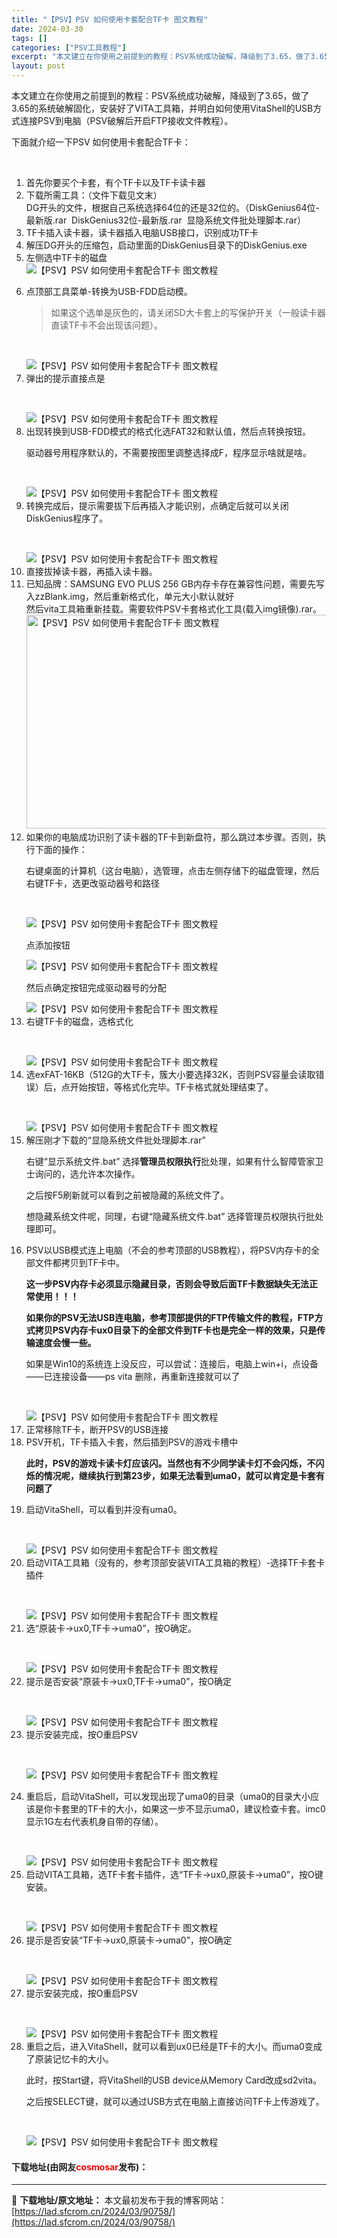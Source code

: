 ```yaml
---
title: "【PSV】PSV 如何使用卡套配合TF卡 图文教程"
date: 2024-03-30
tags: []
categories: ["PSV工具教程"]
excerpt: "本文建立在你使用之前提到的教程：PSV系统成功破解，降级到了3.65，做了3.65的系统破解固化，安装好了VITA工具箱，并明白如何使用VitaShell的USB方式连接PSV到电脑（PSV破解后开启FTP接收文件教程）。 下面就介绍一下PSV 如何使用卡套配合TF卡： &nbsp; 首先你要买个卡&hellip;"
layout: post
---
```


 <p>本文建立在你使用之前提到的教程：PSV系统成功破解，降级到了3.65，做了3.65的系统破解固化，安装好了VITA工具箱，并明白如何使用VitaShell的USB方式连接PSV到电脑（PSV破解后开启FTP接收文件教程）。</p> <p>下面就介绍一下PSV 如何使用卡套配合TF卡：</p> <p>&nbsp;</p> <ol> <li>首先你要买个卡套，有个TF卡以及TF卡读卡器</li> <li>下载所需工具：（文件下载见文末）<br />DG开头的文件，根据自己系统选择64位的还是32位的。（DiskGenius64位-最新版.rar&nbsp; DiskGenius32位-最新版.rar&nbsp; 显隐系统文件批处理脚本.rar）</li> <li>TF卡插入读卡器，读卡器插入电脑USB接口，识别成功TF卡</li> <li>解压DG开头的压缩包，启动里面的DiskGenius目录下的DiskGenius.exe</li> <li>左侧选中TF卡的磁盘<br /><img data-src="/d/file/p/2021/10-04/c30711abf0e51bce41e7c36d52fe7383.jpg" data-srcset="https://static.shipengliang.com/wp-content/uploads/2020/01/1-选中TF卡的可移动磁盘.jpg" src="https://static.shipengliang.com/wp-content/uploads/2020/01/1-%E9%80%89%E4%B8%ADTF%E5%8D%A1%E7%9A%84%E5%8F%AF%E7%A7%BB%E5%8A%A8%E7%A3%81%E7%9B%98.jpg" srcset="https://static.shipengliang.com/wp-content/uploads/2020/01/1-选中TF卡的可移动磁盘.jpg" alt="【PSV】PSV 如何使用卡套配合TF卡 图文教程" /></li> <li> <p>点顶部工具菜单-转换为USB-FDD启动模。</p> <blockquote> <p>如果这个选单是灰色的，请关闭SD大卡套上的写保护开关（一般读卡器直读TF卡不会出现该问题）。</p></blockquote> <p>&nbsp;</p><img data-src="/d/file/p/2021/10-04/dba01b8a962d1994812e71ce8304f59c.jpg" data-srcset="https://static.shipengliang.com/wp-content/uploads/2020/01/2-顶部工具菜单-转换为USB-FDD启动模式.jpg" src="https://static.shipengliang.com/wp-content/uploads/2020/01/2-%E9%A1%B6%E9%83%A8%E5%B7%A5%E5%85%B7%E8%8F%9C%E5%8D%95-%E8%BD%AC%E6%8D%A2%E4%B8%BAUSB-FDD%E5%90%AF%E5%8A%A8%E6%A8%A1%E5%BC%8F.jpg" srcset="https://static.shipengliang.com/wp-content/uploads/2020/01/2-顶部工具菜单-转换为USB-FDD启动模式.jpg" alt="【PSV】PSV 如何使用卡套配合TF卡 图文教程" /></li> <li>弹出的提示直接点是   <p>&nbsp;</p><img data-src="/d/file/p/2021/10-04/bce00e1dde2eeab519eb937c228de9a0.jpg" data-srcset="https://static.shipengliang.com/wp-content/uploads/2020/01/3-确认框点是.jpg" src="https://static.shipengliang.com/wp-content/uploads/2020/01/3-%E7%A1%AE%E8%AE%A4%E6%A1%86%E7%82%B9%E6%98%AF.jpg" srcset="https://static.shipengliang.com/wp-content/uploads/2020/01/3-确认框点是.jpg" alt="【PSV】PSV 如何使用卡套配合TF卡 图文教程" /></li> <li>出现转换到USB-FDD模式的格式化选FAT32和默认值，然后点转换按钮。   <p>驱动器号用程序默认的，不需要按图里调整选择成F，程序显示啥就是啥。</p> <p>&nbsp;</p><img data-src="/d/file/p/2021/10-04/930d308d040a7b99fa2c76e84cfc6754.jpg" data-srcset="https://static.shipengliang.com/wp-content/uploads/2020/01/4-弹出转换到USB-FDD模式的格式化选FAT32和默认值.jpg" src="https://static.shipengliang.com/wp-content/uploads/2020/01/4-%E5%BC%B9%E5%87%BA%E8%BD%AC%E6%8D%A2%E5%88%B0USB-FDD%E6%A8%A1%E5%BC%8F%E7%9A%84%E6%A0%BC%E5%BC%8F%E5%8C%96%E9%80%89FAT32%E5%92%8C%E9%BB%98%E8%AE%A4%E5%80%BC.jpg" srcset="https://static.shipengliang.com/wp-content/uploads/2020/01/4-弹出转换到USB-FDD模式的格式化选FAT32和默认值.jpg" alt="【PSV】PSV 如何使用卡套配合TF卡 图文教程" /></li> <li>转换完成后，提示需要拔下后再插入才能识别，点确定后就可以关闭DiskGenius程序了。   <p>&nbsp;</p><img data-src="/d/file/p/2021/10-04/2a78e7dbe8976bb3be72ad5bda6d8478.jpg" data-srcset="https://static.shipengliang.com/wp-content/uploads/2020/01/5-提示告知需要拔下后再插入才能识别.jpg" src="https://static.shipengliang.com/wp-content/uploads/2020/01/5-%E6%8F%90%E7%A4%BA%E5%91%8A%E7%9F%A5%E9%9C%80%E8%A6%81%E6%8B%94%E4%B8%8B%E5%90%8E%E5%86%8D%E6%8F%92%E5%85%A5%E6%89%8D%E8%83%BD%E8%AF%86%E5%88%AB.jpg" srcset="https://static.shipengliang.com/wp-content/uploads/2020/01/5-提示告知需要拔下后再插入才能识别.jpg" alt="【PSV】PSV 如何使用卡套配合TF卡 图文教程" /></li> <li>直接拔掉读卡器，再插入读卡器。</li> <li>已知品牌：SAMSUNG EVO PLUS 256 GB内存卡存在兼容性问题，需要先写入zzBlank.img，然后重新格式化，单元大小默认就好<br />然后vita工具箱重新挂载。需要软件PSV卡套格式化工具(载入img镜像).rar。<img src="https://lad.sfcrom.cn/wp-content/uploads/2024/03/20240330_660782cba5043.jpg" style="width: 482px; height: 342px;" alt="【PSV】PSV 如何使用卡套配合TF卡 图文教程" /></li> <li>如果你的电脑成功识别了读卡器的TF卡到新盘符，那么跳过本步骤。否则，执行下面的操作：   <p>右键桌面的计算机（这台电脑），选管理，点击左侧存储下的磁盘管理，然后右键TF卡，选更改驱动器号和路径</p> <p>&nbsp;</p><img data-src="/d/file/p/2021/10-04/89d3aff01d6ebe2d87392eba42a017df.jpg" data-srcset="https://static.shipengliang.com/wp-content/uploads/2020/01/6.0-更改驱动器号和路径.jpg" src="https://static.shipengliang.com/wp-content/uploads/2020/01/6.0-%E6%9B%B4%E6%94%B9%E9%A9%B1%E5%8A%A8%E5%99%A8%E5%8F%B7%E5%92%8C%E8%B7%AF%E5%BE%84.jpg" srcset="https://static.shipengliang.com/wp-content/uploads/2020/01/6.0-更改驱动器号和路径.jpg" alt="【PSV】PSV 如何使用卡套配合TF卡 图文教程" /> <p>点添加按钮</p><img data-src="/d/file/p/2021/10-04/dc1f54da6e217ead2c5719ebd271a85f.jpg" data-srcset="https://static.shipengliang.com/wp-content/uploads/2020/01/6.1-添加.jpg" src="https://static.shipengliang.com/wp-content/uploads/2020/01/6.1-%E6%B7%BB%E5%8A%A0.jpg" srcset="https://static.shipengliang.com/wp-content/uploads/2020/01/6.1-添加.jpg" alt="【PSV】PSV 如何使用卡套配合TF卡 图文教程" /> <p>然后点确定按钮完成驱动器号的分配</p><img data-src="/d/file/p/2021/10-04/933d7136a43615c962751c27e4d68542.jpg" data-srcset="https://static.shipengliang.com/wp-content/uploads/2020/01/6.2-确定.jpg" src="https://static.shipengliang.com/wp-content/uploads/2020/01/6.2-%E7%A1%AE%E5%AE%9A.jpg" srcset="https://static.shipengliang.com/wp-content/uploads/2020/01/6.2-确定.jpg" alt="【PSV】PSV 如何使用卡套配合TF卡 图文教程" /></li> <li>右键TF卡的磁盘，选格式化   <p>&nbsp;</p><img data-src="/d/file/p/2021/10-04/e7b21a7cf27c9b01accaa35ab85d4cae.jpg" data-srcset="https://static.shipengliang.com/wp-content/uploads/2020/01/7-右键TF卡选格式化.jpg" src="https://static.shipengliang.com/wp-content/uploads/2020/01/7-%E5%8F%B3%E9%94%AETF%E5%8D%A1%E9%80%89%E6%A0%BC%E5%BC%8F%E5%8C%96.jpg" srcset="https://static.shipengliang.com/wp-content/uploads/2020/01/7-右键TF卡选格式化.jpg" alt="【PSV】PSV 如何使用卡套配合TF卡 图文教程" /></li> <li>选exFAT-16KB（512G的大TF卡，簇大小要选择32K，否则PSV容量会读取错误）后，点开始按钮，等格式化完毕。TF卡格式就处理结束了。   <p>&nbsp;</p><img data-src="/d/file/p/2021/10-04/89901746bf28d9d3a53f213401e8264c.jpg" data-srcset="https://static.shipengliang.com/wp-content/uploads/2020/01/8-选exFAT-16KB开始格式化.jpg" src="https://static.shipengliang.com/wp-content/uploads/2020/01/8-%E9%80%89exFAT-16KB%E5%BC%80%E5%A7%8B%E6%A0%BC%E5%BC%8F%E5%8C%96.jpg" srcset="https://static.shipengliang.com/wp-content/uploads/2020/01/8-选exFAT-16KB开始格式化.jpg" alt="【PSV】PSV 如何使用卡套配合TF卡 图文教程" /></li> <li>解压刚才下载的&ldquo;显隐系统文件批处理脚本.rar&rdquo;   <p>右键&ldquo;显示系统文件.bat&rdquo; 选择<strong>管理员权限执行</strong>批处理，如果有什么智障管家卫士询问的，选允许本次操作。</p> <p>之后按F5刷新就可以看到之前被隐藏的系统文件了。</p> <p>想隐藏系统文件呢，同理，右键&ldquo;隐藏系统文件.bat&rdquo; 选择管理员权限执行批处理即可。</p></li> <li> <p>PSV以USB模式连上电脑（不会的参考顶部的USB教程），将PSV内存卡的全部文件都拷贝到TF卡中。</p> <p><strong>这一步PSV内存卡必须显示隐藏目录，否则会导致后面TF卡数据缺失无法正常使用！！！</strong></p> <p><strong>如果你的PSV无法USB连电脑，参考顶部提供的FTP传输文件的教程，FTP方式拷贝PSV内存卡ux0目录下的全部文件到TF卡也是完全一样的效果，只是传输速度会慢一些。</strong></p> <p>如果是Win10的系统连上没反应，可以尝试：连接后，电脑上win+i，点设备 &mdash;&mdash;已连接设备&mdash;&mdash;ps vita 删除，再重新连接就可以了</p> <p>&nbsp;</p><img data-src="/d/file/p/2021/10-04/8358325be820b62f06f1a99db062a61c.jpg" data-srcset="https://static.shipengliang.com/wp-content/uploads/2020/01/10-拷贝文件.jpg" src="https://static.shipengliang.com/wp-content/uploads/2020/01/10-%E6%8B%B7%E8%B4%9D%E6%96%87%E4%BB%B6.jpg" srcset="https://static.shipengliang.com/wp-content/uploads/2020/01/10-拷贝文件.jpg" alt="【PSV】PSV 如何使用卡套配合TF卡 图文教程" /></li> <li>正常移除TF卡，断开PSV的USB连接</li> <li>PSV开机，TF卡插入卡套，然后插到PSV的游戏卡槽中   <p><strong>此时，PSV的游戏卡读卡灯应该闪。当然也有不少同学读卡灯不会闪烁，不闪烁的情况呢，继续执行到第23步，如果无法看到uma0，就可以肯定是卡套有问题了</strong></p></li> <li>启动VitaShell，可以看到并没有uma0。   <p>&nbsp;</p><img data-src="/d/file/p/2021/10-04/a37301099e0f2f943a45b649ec313803.jpg" data-srcset="https://static.shipengliang.com/wp-content/uploads/2020/01/1-初始vitashell中没有uma0.jpg" src="https://static.shipengliang.com/wp-content/uploads/2020/01/1-%E5%88%9D%E5%A7%8Bvitashell%E4%B8%AD%E6%B2%A1%E6%9C%89uma0.jpg" srcset="https://static.shipengliang.com/wp-content/uploads/2020/01/1-初始vitashell中没有uma0.jpg" alt="【PSV】PSV 如何使用卡套配合TF卡 图文教程" /></li> <li>启动VITA工具箱（没有的，参考顶部安装VITA工具箱的教程）-选择TF卡套卡插件   <p>&nbsp;</p><img data-src="/d/file/p/2021/10-04/ecf2de222d59f0b680531c9bf0b346a2.jpg" data-srcset="https://static.shipengliang.com/wp-content/uploads/2020/01/2-启动VITA工具箱-选择TF卡套卡插件.jpg" src="https://static.shipengliang.com/wp-content/uploads/2020/01/2-%E5%90%AF%E5%8A%A8VITA%E5%B7%A5%E5%85%B7%E7%AE%B1-%E9%80%89%E6%8B%A9TF%E5%8D%A1%E5%A5%97%E5%8D%A1%E6%8F%92%E4%BB%B6.jpg" srcset="https://static.shipengliang.com/wp-content/uploads/2020/01/2-启动VITA工具箱-选择TF卡套卡插件.jpg" alt="【PSV】PSV 如何使用卡套配合TF卡 图文教程" /></li> <li>选&ldquo;原装卡-&gt;ux0,TF卡-&gt;uma0&rdquo;，按O确定。   <p>&nbsp;</p><img data-src="/d/file/p/2021/10-04/6d9a321e8181c0792524048ca5a0fe19.jpg" data-srcset="https://static.shipengliang.com/wp-content/uploads/2020/01/3-选原装卡-ux0TF卡-uma0.jpg" src="https://static.shipengliang.com/wp-content/uploads/2020/01/3-%E9%80%89%E5%8E%9F%E8%A3%85%E5%8D%A1-ux0TF%E5%8D%A1-uma0.jpg" srcset="https://static.shipengliang.com/wp-content/uploads/2020/01/3-选原装卡-ux0TF卡-uma0.jpg" alt="【PSV】PSV 如何使用卡套配合TF卡 图文教程" /></li> <li>提示是否安装&ldquo;原装卡-&gt;ux0,TF卡-&gt;uma0&rdquo;，按O确定   <p>&nbsp;</p><img data-src="/d/file/p/2021/10-04/0b105b3bff406eac688015ca19b05de5.jpg" data-srcset="https://static.shipengliang.com/wp-content/uploads/2020/01/4-提示是否安装原装卡-ux0TF卡-uma0按O.jpg" src="https://static.shipengliang.com/wp-content/uploads/2020/01/4-%E6%8F%90%E7%A4%BA%E6%98%AF%E5%90%A6%E5%AE%89%E8%A3%85%E5%8E%9F%E8%A3%85%E5%8D%A1-ux0TF%E5%8D%A1-uma0%E6%8C%89O.jpg" srcset="https://static.shipengliang.com/wp-content/uploads/2020/01/4-提示是否安装原装卡-ux0TF卡-uma0按O.jpg" alt="【PSV】PSV 如何使用卡套配合TF卡 图文教程" /></li> <li>提示安装完成，按O重启PSV   <p>&nbsp;</p><img data-src="/d/file/p/2021/10-04/9a376ab1607946de59308104bb3fb0b5.jpg" data-srcset="https://static.shipengliang.com/wp-content/uploads/2020/01/5-提示原装卡-ux0TF卡-uma0安装结束按O重启设备.jpg" src="https://static.shipengliang.com/wp-content/uploads/2020/01/5-%E6%8F%90%E7%A4%BA%E5%8E%9F%E8%A3%85%E5%8D%A1-ux0TF%E5%8D%A1-uma0%E5%AE%89%E8%A3%85%E7%BB%93%E6%9D%9F%E6%8C%89O%E9%87%8D%E5%90%AF%E8%AE%BE%E5%A4%87.jpg" srcset="https://static.shipengliang.com/wp-content/uploads/2020/01/5-提示原装卡-ux0TF卡-uma0安装结束按O重启设备.jpg" alt="【PSV】PSV 如何使用卡套配合TF卡 图文教程" /></li> <li> <p>重启后，启动VitaShell，可以发现出现了uma0的目录（uma0的目录大小应该是你卡套里的TF卡的大小，如果这一步不显示uma0，建议检查卡套。imc0显示1G左右代表机身自带的存储）。</p> <p>&nbsp;</p><img data-src="/d/file/p/2021/10-04/37267ae484c513dd6d5fcf3df86248eb.jpg" data-srcset="https://static.shipengliang.com/wp-content/uploads/2020/01/6-重启后vitashell中uma0出现了看大小确认是TF卡.jpg" src="https://static.shipengliang.com/wp-content/uploads/2020/01/6-%E9%87%8D%E5%90%AF%E5%90%8Evitashell%E4%B8%ADuma0%E5%87%BA%E7%8E%B0%E4%BA%86%E7%9C%8B%E5%A4%A7%E5%B0%8F%E7%A1%AE%E8%AE%A4%E6%98%AFTF%E5%8D%A1.jpg" srcset="https://static.shipengliang.com/wp-content/uploads/2020/01/6-重启后vitashell中uma0出现了看大小确认是TF卡.jpg" alt="【PSV】PSV 如何使用卡套配合TF卡 图文教程" /></li> <li>启动VITA工具箱，选TF卡套卡插件，选&ldquo;TF卡-&gt;ux0,原装卡-&gt;uma0&rdquo;，按O键安装。   <p>&nbsp;</p><img data-src="/d/file/p/2021/10-04/1c1282eec5e44f252b49f22d608e21ad.jpg" data-srcset="https://static.shipengliang.com/wp-content/uploads/2020/01/7-启动VITA工具箱-TF卡套卡插件-TF卡-ux0原装卡-uma0按O安装.jpg" src="https://static.shipengliang.com/wp-content/uploads/2020/01/7-%E5%90%AF%E5%8A%A8VITA%E5%B7%A5%E5%85%B7%E7%AE%B1-TF%E5%8D%A1%E5%A5%97%E5%8D%A1%E6%8F%92%E4%BB%B6-TF%E5%8D%A1-ux0%E5%8E%9F%E8%A3%85%E5%8D%A1-uma0%E6%8C%89O%E5%AE%89%E8%A3%85.jpg" srcset="https://static.shipengliang.com/wp-content/uploads/2020/01/7-启动VITA工具箱-TF卡套卡插件-TF卡-ux0原装卡-uma0按O安装.jpg" alt="【PSV】PSV 如何使用卡套配合TF卡 图文教程" /></li> <li>提示是否安装&ldquo;TF卡-&gt;ux0,原装卡-&gt;uma0&rdquo;，按O确定   <p>&nbsp;</p><img data-src="/d/file/p/2021/10-04/3f609df8f02df0325f7d0e54f28a1213.jpg" data-srcset="https://static.shipengliang.com/wp-content/uploads/2020/01/8-提示是否安装TF卡-ux0原装卡-uma0按O.jpg" src="https://static.shipengliang.com/wp-content/uploads/2020/01/8-%E6%8F%90%E7%A4%BA%E6%98%AF%E5%90%A6%E5%AE%89%E8%A3%85TF%E5%8D%A1-ux0%E5%8E%9F%E8%A3%85%E5%8D%A1-uma0%E6%8C%89O.jpg" srcset="https://static.shipengliang.com/wp-content/uploads/2020/01/8-提示是否安装TF卡-ux0原装卡-uma0按O.jpg" alt="【PSV】PSV 如何使用卡套配合TF卡 图文教程" /></li> <li>提示安装完成，按O重启PSV   <p>&nbsp;</p><img data-src="/d/file/p/2021/10-04/e8778911820eef05c64a64770fab60af.jpg" data-srcset="https://static.shipengliang.com/wp-content/uploads/2020/01/9-提示TF卡-ux0原装卡-uma0安装结束按X.jpg" src="https://static.shipengliang.com/wp-content/uploads/2020/01/9-%E6%8F%90%E7%A4%BATF%E5%8D%A1-ux0%E5%8E%9F%E8%A3%85%E5%8D%A1-uma0%E5%AE%89%E8%A3%85%E7%BB%93%E6%9D%9F%E6%8C%89X.jpg" srcset="https://static.shipengliang.com/wp-content/uploads/2020/01/9-提示TF卡-ux0原装卡-uma0安装结束按X.jpg" alt="【PSV】PSV 如何使用卡套配合TF卡 图文教程" /></li> <li>重启之后，进入VitaShell，就可以看到ux0已经是TF卡的大小。而uma0变成了原装记忆卡的大小。   <p>此时，按Start键，将VitaShell的USB device从Memory Card改成sd2vita。</p> <p>之后按SELECT键，就可以通过USB方式在电脑上直接访问TF卡上传游戏了。</p> <p>&nbsp;</p><img data-src="/d/file/p/2021/10-04/902964a3ee28f66fc4c9e96128484da1.jpg" data-srcset="https://static.shipengliang.com/wp-content/uploads/2020/01/11-此时vitashell可以看到ux0已经是TF卡的大小了按Start将USB模式切换为sd2vita即可USB访问.jpg" src="https://static.shipengliang.com/wp-content/uploads/2020/01/11-%E6%AD%A4%E6%97%B6vitashell%E5%8F%AF%E4%BB%A5%E7%9C%8B%E5%88%B0ux0%E5%B7%B2%E7%BB%8F%E6%98%AFTF%E5%8D%A1%E7%9A%84%E5%A4%A7%E5%B0%8F%E4%BA%86%E6%8C%89Start%E5%B0%86USB%E6%A8%A1%E5%BC%8F%E5%88%87%E6%8D%A2%E4%B8%BAsd2vita%E5%8D%B3%E5%8F%AFUSB%E8%AE%BF%E9%97%AE.jpg" srcset="https://static.shipengliang.com/wp-content/uploads/2020/01/11-此时vitashell可以看到ux0已经是TF卡的大小了按Start将USB模式切换为sd2vita即可USB访问.jpg" alt="【PSV】PSV 如何使用卡套配合TF卡 图文教程" /></li> </ol> <p><h4>下载地址(由网友<font color="red">cosmosar</font>发布)：</h4></p> 

---
📖 **下载地址/原文地址：** 本文最初发布于我的博客网站：[https://lad.sfcrom.cn/2024/03/90758/](https://lad.sfcrom.cn/2024/03/90758/)
